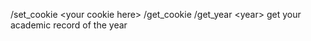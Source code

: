 \/set\_cookie \<your cookie here\>
\/get\_cookie
\/get\_year \<year\> get your academic record of the year
